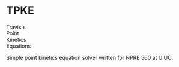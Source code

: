 # TPKE

Travis's  
Point  
Kinetics  
Equations  

Simple point kinetics equation solver written for NPRE 560 at UIUC.
